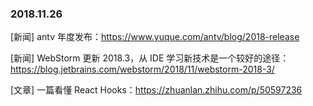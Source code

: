 ### 2018.11.26

[新闻] antv 年度发布：<https://www.yuque.com/antv/blog/2018-release>

[新闻] WebStorm 更新 2018.3，从 IDE 学习新技术是一个较好的途径：<https://blog.jetbrains.com/webstorm/2018/11/webstorm-2018-3/>

[文章] 一篇看懂 React Hooks：<https://zhuanlan.zhihu.com/p/50597236>
